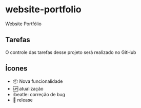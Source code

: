 # website-portfolio
Website Portfólio

## Tarefas
O controle das tarefas desse projeto será realizado no GitHub

## Ícones
- :package: Nova funcionalidade
- :up: atualização
- :beatle: correção de bug
- :checkered_flag: release